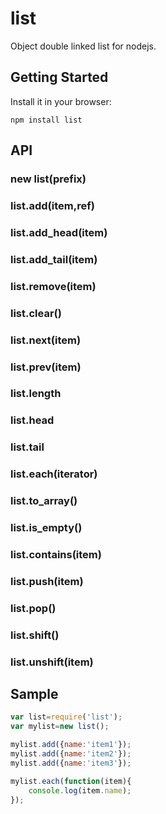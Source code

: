 # list

Object double linked list for nodejs.

## Getting Started

Install it in your browser:

```
npm install list
```

## API
### new list(prefix)

### list.add(item,ref)

### list.add_head(item)

### list.add_tail(item)

### list.remove(item)

### list.clear()

### list.next(item)

### list.prev(item)

### list.length

### list.head

### list.tail

### list.each(iterator)

### list.to_array()

### list.is_empty()

### list.contains(item)

### list.push(item)

### list.pop()

### list.shift()

### list.unshift(item)

## Sample

```javascript
var list=require('list');
var mylist=new list();

mylist.add({name:'item1'});
mylist.add({name:'item2'});
mylist.add({name:'item3'});

mylist.each(function(item){
	console.log(item.name);
});


